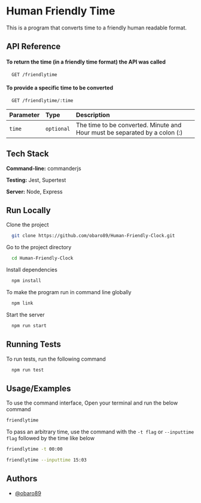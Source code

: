 
# Human Friendly Time

This is a program that converts time to a friendly human readable format.



## API Reference

#### To return the time (in a friendly time format) the API was called

```http
  GET /friendlytime
```


#### To provide a specific time to be converted

```http
  GET /friendlytime/:time
```

| Parameter | Type     | Description                       |
| :-------- | :------- | :-------------------------------- |
| `time`      | `optional` | The time to be converted. Minute and Hour must be separated by a colon (:) |





## Tech Stack

**Command-line:** commanderjs

**Testing:** Jest, Supertest

**Server:** Node, Express


## Run Locally

Clone the project

```bash
  git clone https://github.com/obaro89/Human-Friendly-Clock.git
```

Go to the project directory

```bash
  cd Human-Friendly-Clock
```

Install dependencies

```bash
  npm install 
```
To make the program run in command line globally

```bash
  npm link 
```

Start the server

```bash
  npm run start
```


## Running Tests

To run tests, run the following command

```bash
  npm run test
```


## Usage/Examples

To use the command interface,
Open your terminal and run the below command

```bash
friendlytime
```
To pass an arbitrary time, use the command with the `-t flag` or `--inputtime flag` followed by the time like below

```bash
friendlytime -t 00:00
```
```bash
friendlytime --inputtime 15:03
```
## Authors

- [@obaro89](https://www.github.com/obaro89)

